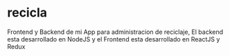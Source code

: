 # recicla
Frontend y Backend de mi App para administracion de reciclaje, El backend esta desarrollado en NodeJS y el Frontend esta desarrollado en ReactJS y Redux
